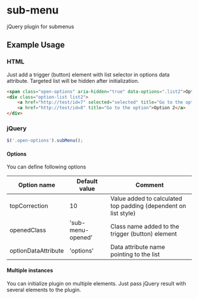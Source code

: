 # sub-menu
jQuery plugin for submenus

## Example Usage

### HTML

Just add a trigger (button) element with list selector in options data attribute. Targeted list will be hidden after initialization. 

```html
<span class="open-options" aria-hidden="true" data-options=".list2">Options</span>
<div class="option-list list2">
	<a href="http://test/id=7" selected="selected" title="Go to the option">Option 1</a>
	<a href="http://test/id=8" title="Go to the option">Option 2</a>
</div>
```

### jQuery

```js
$('.open-options').subMenu();
```

#### Options

You can define following options

Option name | Default value | Comment
--- | --- | ---
topCorrection | 10 | Value added to calculated top padding (dependent on list style)
openedClass | 'sub-menu-opened' | Class name added to the trigger (button) element
optionDataAttribute | 'options' | Data attribute name pointing to the list

#### Multiple instances

You can initialize plugin on multiple elements. Just pass jQuery result with several elements to the plugin.
